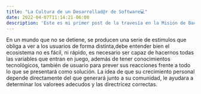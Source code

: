 ```yaml
---
title: "La Cultura de un Desarrollad@r de Software💻"
date: 2022-04-07T11:14:21-06:00
description: 'Este es mi primer post de la travesía en la Misión de Backend con Node JS de Launch X.'
---
```

En un mundo que no se detiene, se producen una serie de estimulos que obliga a ver a los usuarios de forma distinta,debe entender bien el ecosistema no es fácil, ni rápido, es necesario ser capaz de hacernos todas las variables que entran en juego, además de tener conocimientos tecnológicos,  también de usuario para prever sus reacciones frente a todo lo que se presentará como solución. La idea de que su crecimiento personal depende directamente del que generará junto a su comunidad, le ayudara a determinar los valorees adecudos y las directricez correctas.
